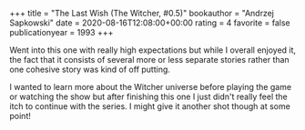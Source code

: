 +++
title = "The Last Wish (The Witcher, #0.5)"
bookauthor = "Andrzej Sapkowski"
date = 2020-08-16T12:08:00+00:00
rating = 4
favorite = false
publicationyear = 1993
+++

Went into this one with really high expectations but while I overall enjoyed it, the fact that it consists of several more or less separate stories rather than one cohesive story was kind of off putting.

I wanted to learn more about the Witcher universe before playing the game or watching the show but after finishing this one I just didn't really feel the itch to continue with the series. I might give it another shot though at some point!
